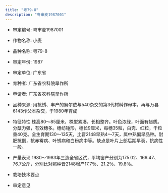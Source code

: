 ```yaml
---
title: "粤79-8"
description: "粤审麦1987001"
---
```

* 审定编号:  粤审麦1987001

*  作物名称:  小麦

*  品种名称:  粤79-8

*  审定年份:  1987

*  审定单位:  广东省

* 育种者:  广东省农科院旱作所

*  申请者:  广东省农科院旱作所

*  品种来源:  用抗锈、丰产的努尔依与540杂交的第3代材料作母本，再与万县6143作父本杂交，于1980年育成

*  特征特性
株高80～85厘米，株型紧凑，长相整齐。叶色浓绿，叶面有蜡质。分蘖力强，有效穗多。穗纺锤形，穗长9厘米，每穗35粒，白壳、红粒，千粒重40克。全生育期130～135天，比晋2148早熟4～7天，属中熟偏早品种。耐肥抗倒，抗赤霉病、叶锈病和白粉病中等。缺点是叶片上部后期早衰，抗病性一般。

*  产量表现
1980～1983年三造全省区试，平均亩产分别为175.02、166.47、76.7公斤，分别比对照种晋2148增产17.7％、21.2％、19.8％。

*  栽培技术要点
 

*  审定意见

